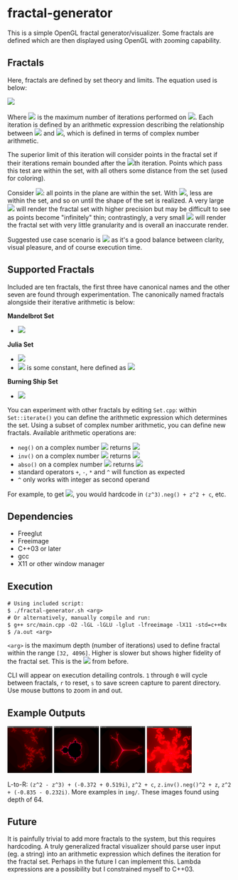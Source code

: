# fractal-generator
This is a simple OpenGL fractal generator/visualizer. Some fractals are defined which are then displayed using OpenGL with zooming capability.

## Fractals
Here, fractals are defined by set theory and limits. The equation used is below:

<img src="https://latex.codecogs.com/gif.latex?z_n\in\text{F}\text{iff}\limsup_{n\to\\d}|z_{n+1}|\leq5" /> 

Where <img src="https://latex.codecogs.com/gif.latex?d" /> is the maximum number of iterations performed on <img src="https://latex.codecogs.com/gif.latex?z_n" />. Each iteration is defined by an arithmetic expression describing the relationship between <img src="https://latex.codecogs.com/gif.latex?z_n" /> and <img src="https://latex.codecogs.com/gif.latex?z_{n+1}" />, which is defined in terms of complex number arithmetic. 

The superior limit of this iteration will consider points in the fractal set if their iterations remain bounded after the <img src="https://latex.codecogs.com/gif.latex?d" />th iteration. Points which pass this test are within the set, with all others some distance from the set (used for coloring).

Consider <img src="https://latex.codecogs.com/gif.latex?d=0" />: all points in the plane are within the set. With <img src="https://latex.codecogs.com/gif.latex?d=1" />, less are within the set, and so on until the shape of the set is realized. A very large <img src="https://latex.codecogs.com/gif.latex?d" /> will render the fractal set with higher precision but may be difficult to see as points become "infinitely" thin; contrastingly, a very small <img src="https://latex.codecogs.com/gif.latex?d" /> will render the fractal set with very little granularity and is overall an inaccurate render. 

Suggested use case scenario is <img src="https://latex.codecogs.com/gif.latex?d\in[64,512]" /> as it's a good balance between clarity, visual pleasure, and of course execution time.

## Supported Fractals
Included are ten fractals, the first three have canonical names and the other seven are found through experimentation. The canonically named fractals alongside their iterative arithmetic is below:

<b>Mandelbrot Set</b>
- <img src="https://latex.codecogs.com/gif.latex?z_{n+1}=z_n^2+c" /> 

<b>Julia Set</b>
- <img src="https://latex.codecogs.com/gif.latex?z_{n+1}=z_n^2+k" /> 
- <img src="https://latex.codecogs.com/gif.latex?k" /> is some constant, here defined as <img src="https://latex.codecogs.com/gif.latex?(-0.835-0.232i)" />

<b>Burning Ship Set</b>
- <img src="https://latex.codecogs.com/gif.latex?z_{n+1}=|z_n|^2+c" /> 

You can experiment with other fractals by editing `Set.cpp`: within `Set::iterate()` you can define the arithmetic expression which determines the set. Using a subset of complex number arithmetic, you can define new fractals. Available arithmetic operations are:

- `neg()` on a complex number <img src="https://latex.codecogs.com/gif.latex?(a+bi)" /> returns <img src="https://latex.codecogs.com/gif.latex?(-a-bi)" />
- `inv()` on a complex number <img src="https://latex.codecogs.com/gif.latex?(a+bi)" /> returns <img src="https://latex.codecogs.com/gif.latex?(b+ai)" />
- `abso()` on a complex number <img src="https://latex.codecogs.com/gif.latex?(a+bi)" /> returns <img src="https://latex.codecogs.com/gif.latex?(|a|+|b|i)" />
- standard operators `+`, `-`, `*` and `^` will function as expected
- `^` only works with integer as second operand

For example, to get <img src="https://latex.codecogs.com/gif.latex?z_{n+1}=-z_n^3+z_n^2+c" />, you would hardcode in `(z^3).neg() + z^2 + c`, etc.

## Dependencies
- Freeglut
- Freeimage
- C++03 or later
- gcc
- X11 or other window manager

## Execution
    # Using included script:
    $ ./fractal-generator.sh <arg>
    # Or alternatively, manually compile and run:
    $ g++ src/main.cpp -O2 -lGL -lGLU -lglut -lfreeimage -lX11 -std=c++0x
    $ /a.out <arg>
  
`<arg>` is the maximum depth (number of iterations) used to define fractal within the range `[32, 4096]`. Higher is slower but shows higher fidelity of the fractal set. This is the <img src="https://latex.codecogs.com/gif.latex?d" /> from before.

CLI will appear on execution detailing controls. `1` through `0` will cycle between fractals, `r` to reset, `s` to save screen capture to parent directory. Use mouse buttons to zoom in and out.

## Example Outputs
<img src="https://github.com/stratzilla/fractal-generator/blob/master/img/ShurikenZoom.png" width="20%"/> <img src="https://github.com/stratzilla/fractal-generator/blob/master/img/MandelbrotDefault.png" width="20%"/> <img src="https://github.com/stratzilla/fractal-generator/blob/master/img/VeinDefault.png" width="20%"/> <img src="https://github.com/stratzilla/fractal-generator/blob/master/img/JuliaZoom.png" width="20%"/>

L-to-R: `(z^2 - z^3) + (-0.372 + 0.519i)`, `z^2 + c`, `z.inv().neg()^2 + z`, `z^2 + (-0.835 - 0.232i)`. More examples in `img/`. These images found using depth of 64.

## Future
It is painfully trivial to add more fractals to the system, but this requires hardcoding. A truly generalized fractal visualizer should parse user input (eg. a string) into an arithmetic expression which defines the iteration for the fractal set. Perhaps in the future I can implement this. Lambda expressions are a possibility but I constrained myself to C++03.
